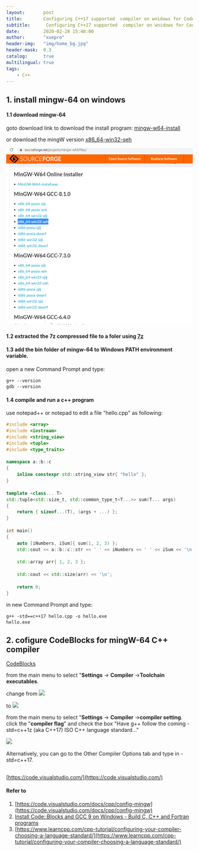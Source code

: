 ```yaml
---
layout:       post
title:        Configuring C++17 supported  compiler on wnidows for CodeBlocks and Visual Studio Code 
subtitle:      Configuring C++17 supported  compiler on wnidows for CodeBlocks and Visual Studio Code 
date:         2020-02-28 15:40:00
author:       "xuepro"
header-img:   "img/home_bg.jpg"
header-mask:  0.3
catalog:      true
multilingual: true
tags:
    - C++    
---    
```


## 1.  install mingw-64 on windows

#### 1.1 download  mingw-64
goto download link to download the install program: [mingw-w64-install ](https://sourceforge.net/projects/mingw-w64/files/Toolchains%20targetting%20Win32/Personal%20Builds/mingw-builds/installer/mingw-w64-install.exe/download)

or download the mingW version [x86_64-win32-seh](https://sourceforge.net/projects/mingw-w64/files/)

![](../imgs/mingw.png)

#### 1.2 extracted the 7z compressed file to a foler using [7z](https://www.7-zip.org/download.html)

####  1.3  add the bin folder of mingw-64 to Windows PATH environment variable.

open a new Command Prompt and type:
```
g++ --version
gdb --version
```

#### 1.4 compile and run a c++ program 
use notepad++ or notepad  to edit a file "hello.cpp" as following:

```cpp
#include <array>
#include <iostream>
#include <string_view>
#include <tuple>
#include <type_traits>
 
namespace a::b::c
{
    inline constexpr std::string_view str{ "hello" };
}
 
template <class... T>
std::tuple<std::size_t, std::common_type_t<T...>> sum(T... args)
{
    return { sizeof...(T), (args + ...) };
}
 
int main()
{
    auto [iNumbers, iSum]{ sum(1, 2, 3) };
    std::cout << a::b::c::str << ' ' << iNumbers << ' ' << iSum << '\n';
 
    std::array arr{ 1, 2, 3 };
 
    std::cout << std::size(arr) << '\n';
 
    return 0;
}
```

in new Command Prompt and type:
```
g++ -std==c++17 hello.cpp -o hello.exe
hello.exe
```

## 2. cofigure CodeBlocks for mingW-64 C++ compiler

[CodeBlocks](http://www.codeblocks.org/)

from the main menu to select "**Settings** → **Compiler** →**Toolchain executables**. 

change from 
![](https://solarianprogrammer.com/images/2019/11/16/codeblocks_default_toolchain_settings.png)

to 
![](https://solarianprogrammer.com/images/2019/11/16/codeblocks_modified_toolchain_settings.png)

from the main menu to select "**Settings** → **Compiler** →**compiler setting**. click the "**compiler flag**" and check the box 
"Have g++ follow the coming -std=c++1z  (aka C++17) ISO C++ language standard..."

![](https://www.learncpp.com/images/CppTutorial/Chapter0/CB-C++11-min.png)

Alternatively, you can go to the Other Compiler Options tab and type in -std=c++17.

##

 [https://code.visualstudio.com/](https://code.visualstudio.com/)

#### Refer to 

1. [https://code.visualstudio.com/docs/cpp/config-mingw](https://code.visualstudio.com/docs/cpp/config-mingw)
2. [Install Code::Blocks and GCC 9 on Windows - Build C, C++ and Fortran programs](https://solarianprogrammer.com/2019/11/16/install-codeblocks-gcc-windows-build-c-cpp-fortran-programs/)
3. [https://www.learncpp.com/cpp-tutorial/configuring-your-compiler-choosing-a-language-standard/](https://www.learncpp.com/cpp-tutorial/configuring-your-compiler-choosing-a-language-standard/)
